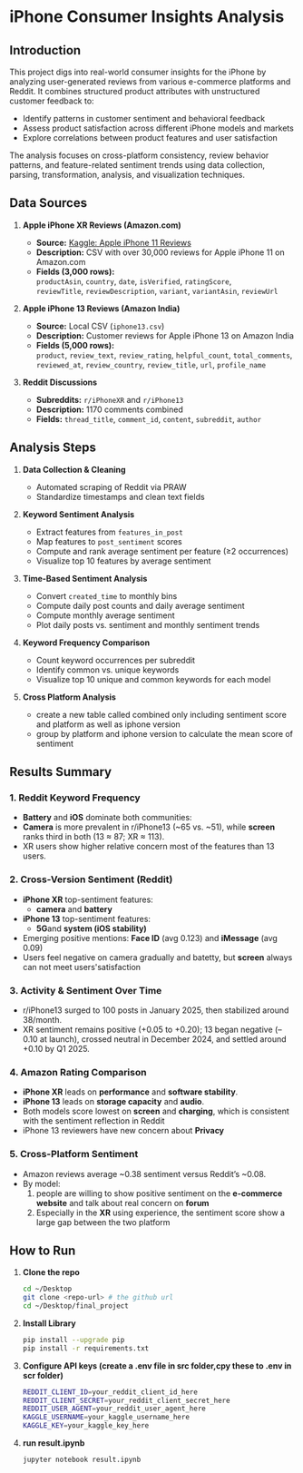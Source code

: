 # iPhone Consumer Insights Analysis

## Introduction
This project digs into real-world consumer insights for the iPhone by analyzing user-generated reviews from various e-commerce platforms and Reddit. It combines structured product attributes with unstructured customer feedback to:

- Identify patterns in customer sentiment and behavioral feedback  
- Assess product satisfaction across different iPhone models and markets  
- Explore correlations between product features and user satisfaction  

The analysis focuses on cross-platform consistency, review behavior patterns, and feature-related sentiment trends using data collection, parsing, transformation, analysis, and visualization techniques.

## Data Sources

1. **Apple iPhone XR Reviews (Amazon.com)**  
   - **Source:** [Kaggle: Apple iPhone 11 Reviews](https://www.kaggle.com/datasets/thedevastator/apple-iphone-11-reviews-from-amazon-com)  
   - **Description:** CSV with over 30,000 reviews for Apple iPhone 11 on Amazon.com  
   - **Fields (3,000 rows):**  
     `productAsin`, `country`, `date`, `isVerified`, `ratingScore`,  
     `reviewTitle`, `reviewDescription`, `variant`, `variantAsin`, `reviewUrl`

2. **Apple iPhone 13 Reviews (Amazon India)**  
   - **Source:** Local CSV (`iphone13.csv`)  
   - **Description:** Customer reviews for Apple iPhone 13 on Amazon India  
   - **Fields (5,000 rows):**  
     `product`, `review_text`, `review_rating`, `helpful_count`, `total_comments`,  
     `reviewed_at`, `review_country`, `review_title`, `url`, `profile_name`

3. **Reddit Discussions**  
   - **Subreddits:** `r/iPhoneXR` and `r/iPhone13`  
   - **Description:** 1170 comments combined  
   - **Fields:** `thread_title`, `comment_id`, `content`, `subreddit`, `author`

## Analysis Steps

1. **Data Collection & Cleaning**  
   - Automated scraping of Reddit via PRAW  
   - Standardize timestamps and clean text fields  

2. **Keyword Sentiment Analysis**  
   - Extract features from `features_in_post`  
   - Map features to `post_sentiment` scores  
   - Compute and rank average sentiment per feature (≥2 occurrences)  
   - Visualize top 10 features by average sentiment  

3. **Time-Based Sentiment Analysis**  
   - Convert `created_time` to monthly bins  
   - Compute daily post counts and daily average sentiment  
   - Compute monthly average sentiment  
   - Plot daily posts vs. sentiment and monthly sentiment trends  

4. **Keyword Frequency Comparison**  
   - Count keyword occurrences per subreddit  
   - Identify common vs. unique keywords  
   - Visualize top 10 unique and common keywords for each model
5. **Cross Platform Analysis**
   - create a new table called combined only including sentiment score and platform as well as iphone version
   - group by platform and iphone version to calculate the mean score of sentiment 

## Results Summary

### 1. Reddit Keyword Frequency  
- **Battery** and **iOS** dominate both communities:  
- **Camera** is more prevalent in r/iPhone13 (~65 vs. ~51), while **screen** ranks third in both (13 ≈ 87; XR ≈ 113).  
- XR users show higher relative concern most of the features than 13 users.

### 2. Cross-Version Sentiment (Reddit)  
- **iPhone XR** top-sentiment features:  
  - **camera** and **battery**  
- **iPhone 13** top-sentiment features:  
  - **5G**and **system (iOS stability)**
- Emerging positive mentions: **Face ID** (avg 0.123) and **iMessage** (avg 0.09)
- Users feel negative on camera gradually and batetty, but **screen** always can not meet users'satisfaction 

### 3. Activity & Sentiment Over Time  
- r/iPhone13 surged to 100 posts in January 2025, then stabilized around 38/month.  
- XR sentiment remains positive (+0.05 to +0.20); 13 began negative (–0.10 at launch), crossed neutral in December 2024, and settled around +0.10 by Q1 2025.

### 4. Amazon Rating Comparison  
- **iPhone XR** leads on **performance** and **software stability**.  
- **iPhone 13** leads on **storage capacity** and **audio**.  
- Both models score lowest on **screen** and **charging**, which is consistent with the sentiment reflection in Reddit 
- iPhone 13 reviewers have new concern about **Privacy** 

### 5. Cross-Platform Sentiment  
- Amazon reviews average ~0.38 sentiment versus Reddit’s ~0.08.  
- By model:  
   1. people are willing to show positive sentiment on the **e-commerce website** and talk about real concern on **forum**
   2. Especially in the **XR** using experience, the sentiment score show a large gap between the two platform 
   
  
## How to Run

1. **Clone the repo**  
   ```bash
   cd ~/Desktop
   git clone <repo-url> # the github url
   cd ~/Desktop/final_project 
2. **Install Library**
   ```bash
   pip install --upgrade pip
   pip install -r requirements.txt
3. **Configure API keys (create a .env file in src folder,cpy these to .env in scr folder)**
   ```bash
   REDDIT_CLIENT_ID=your_reddit_client_id_here
   REDDIT_CLIENT_SECRET=your_reddit_client_secret_here
   REDDIT_USER_AGENT=your_reddit_user_agent_here
   KAGGLE_USERNAME=your_kaggle_username_here
   KAGGLE_KEY=your_kaggle_key_here
4. **run result.ipynb**
   ```bash
   jupyter notebook result.ipynb 
